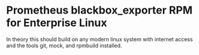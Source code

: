 # Prometheus blackbox_exporter RPM for Enterprise Linux

In theory this should build on any modern linux system with internet access and
the tools git, mock, and rpmbuild installed.
